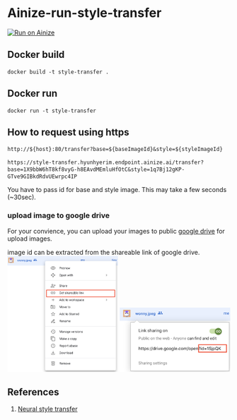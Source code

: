 # Ainize-run-style-transfer

[![Run on Ainize](https://ainize.ai/static/images/run_on_ainize_button.svg)](https://ainize.ai/hyunhyerim/style-transfer)

## Docker build
```
docker build -t style-transfer .
```

## Docker run
```
docker run -t style-transfer
```


## How to request using https
```
http://${host}:80/transfer?base=${baseImageId}&style=${styleImageId}
```
```
https://style-transfer.hyunhyerim.endpoint.ainize.ai/transfer?base=1X9bbW6hT8kf8vyG-h8EAvdMEmluHfOtC&style=1q7Bj12gKP-GTve9GIBkdRdvUEwrpc4IP
```

You have to pass id for base and style image. This may take a few seconds (~30sec).

### upload image to google drive 

For your convience, you can upload your images to public [google drive](https://drive.google.com/drive/folders/1Ou30F1YEa0Wnh6V1gPjSwmxNmobqe_X2) for upload images. 

image id can be extracted from the shareable link of google drive.
<img src="/images/guide.png" width="250" />
<img src="/images/guide2.png" width="250" />

## References
1. [Neural style transfer](https://www.tensorflow.org/tutorials/generative/style_transfer)
